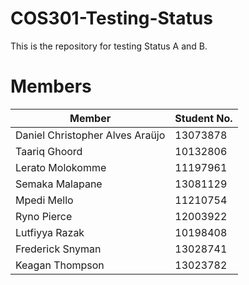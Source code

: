 # COS301-Testing-Status
This is the repository for testing Status A and B.

# Members
| Member						   | Student No. |
| -------------------------------- | ----------- |
| Daniel Christopher Alves Araüjo  | 13073878    |
| Taariq Ghoord					   | 10132806	 |
| Lerato Molokomme					   | 11197961	 |
| Semaka Malapane				   | 13081129	 |
| Mpedi Mello					   | 11210754    |
| Ryno Pierce				   	   | 12003922	 | 
| Lutfiyya Razak				   | 10198408	 |
| Frederick Snyman				   | 13028741    |
| Keagan Thompson				   | 13023782    |

